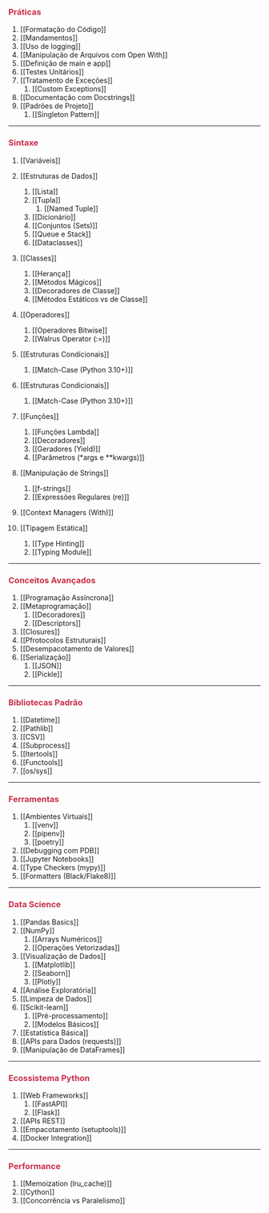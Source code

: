 ### <span style="color: #C82F4B">Práticas</span>
1. [[Formatação do Código]]
2. [[Mandamentos]]
3. [[Uso de logging]]
4. [[Manipulação de Arquivos com Open With]]
5. [[Definição de main e app]]
6. [[Testes Unitários]]
7. [[Tratamento de Exceções]]
	1. [[Custom Exceptions]]
8. [[Documentação com Docstrings]]
9. [[Padrões de Projeto]]
	1. [[Singleton Pattern]]

---

### <span style="color: #C82F4B">Sintaxe</span>
1. [[Variáveis]]

2. [[Estruturas de Dados]]
	1. [[Lista]]
	2. [[Tupla]]
	    1. [[Named Tuple]]
	3. [[Dicionário]]
	4. [[Conjuntos (Sets)]]
	5. [[Queue e Stack]]
	6. [[Dataclasses]]

3. [[Classes]]
    1. [[Herança]]
    2. [[Métodos Mágicos]]
    3. [[Decoradores de Classe]]
    4. [[Métodos Estáticos vs de Classe]] 

4. [[Operadores]]
    1. [[Operadores Bitwise]]
    2. [[Walrus Operator (:=)]]

5. [[Estruturas Condicionais]]
    1. [[Match-Case (Python 3.10+)]]

6. [[Estruturas Condicionais]]
    1. [[Match-Case (Python 3.10+)]]

7. [[Funções]]
    1. [[Funções Lambda]]
    2. [[Decoradores]]
    3. [[Geradores (Yield)]]
    4. [[Parâmetros (*args e **kwargs)]]

8. [[Manipulação de Strings]]
    1. [[f-strings]]
    2. [[Expressões Regulares (re)]]

9. [[Context Managers (With)]]

10. [[Tipagem Estática]]
    1. [[Type Hinting]]
    2. [[Typing Module]]

---

### <span style="color: #C82F4B">Conceitos Avançados</span>
1. [[Programação Assíncrona]]
2. [[Metaprogramação]]
	1. [[Decoradores]]
	2. [[Descriptors]]
3. [[Closures]]
4. [[Pfrotocolos Estruturais]]
5. [[Desempacotamento de Valores]]
6. [[Serialização]]
	1. [[JSON]]
	2. [[Pickle]]

---

### <span style="color: #C82F4B">Bibliotecas Padrão</span>
1. [[Datetime]]
2. [[Pathlib]]
3. [[CSV]]
4. [[Subprocess]]
5. [[Itertools]]
6. [[Functools]]
7. [[os/sys]]

---

### <span style="color: #C82F4B">Ferramentas</span>
1. [[Ambientes Virtuais]]
	1. [[venv]]
	2. [[pipenv]]
	3. [[poetry]]
2. [[Debugging com PDB]]
3. [[Jupyter Notebooks]]
4. [[Type Checkers (mypy)]]
5. [[Formatters (Black/Flake8)]]

---

### <span style="color: #C82F4B">Data Science</span>
1. [[Pandas Basics]]
2. [[NumPy]]
	1. [[Arrays Numéricos]]
	2. [[Operações Vetorizadas]]
3. [[Visualização de Dados]]
	1. [[Matplotlib]]
	2. [[Seaborn]]
	3. [[Plotly]]
4. [[Análise Exploratória]]
5. [[Limpeza de Dados]]
6. [[Scikit-learn]]
	1. [[Pré-processamento]]
	2. [[Modelos Básicos]]
7. [[Estatística Básica]]
8. [[APIs para Dados (requests)]]
9. [[Manipulação de DataFrames]]

---

### <span style="color: #C82F4B">Ecossistema Python</span>
1. [[Web Frameworks]]
	1. [[FastAPI]]
	2. [[Flask]]
2. [[APIs REST]]
3. [[Empacotamento (setuptools)]]
4. [[Docker Integration]]

---

### <span style="color: #C82F4B">Performance</span>
1. [[Memoization (lru_cache)]]
2. [[Cython]]
3. [[Concorrência vs Paralelismo]]

